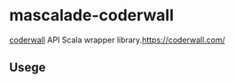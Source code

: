 # mascalade-coderwall

[coderwall](https://coderwall.com/) API Scala wrapper library.https://coderwall.com/

## Usege

